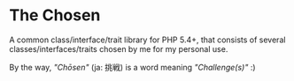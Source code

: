 The Chosen
==========

A common class/interface/trait library for PHP 5.4+,
that consists of several classes/interfaces/traits chosen by me for my personal use.

By the way, *"Chōsen"* (ja: 挑戦) is a word meaning *"Challenge(s)"* :)
